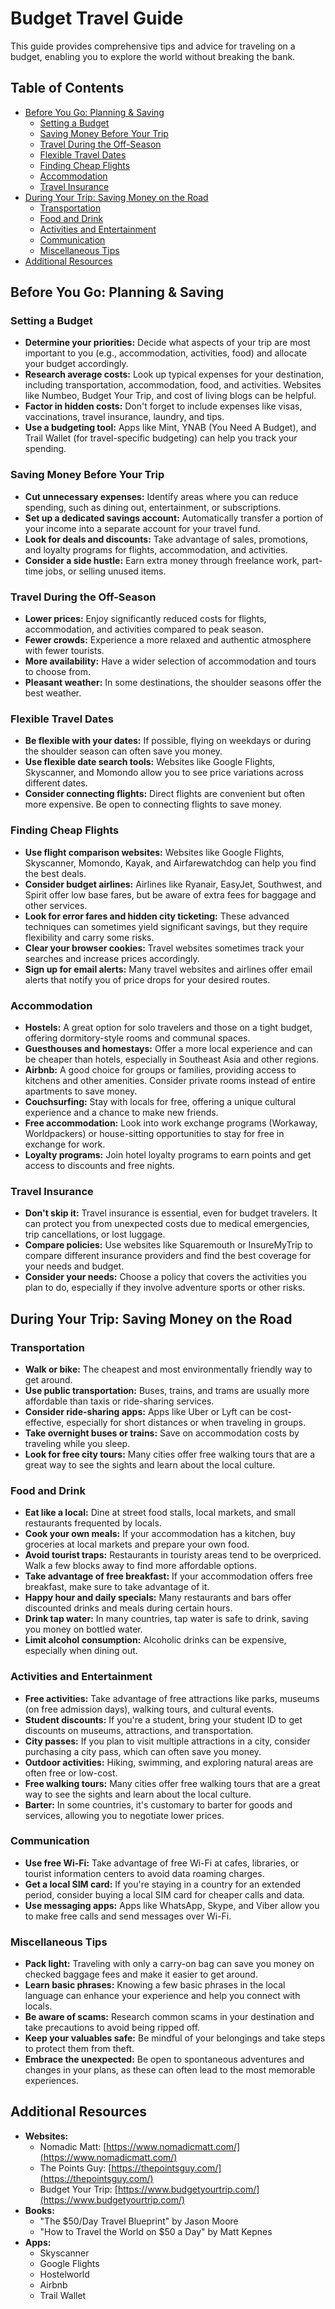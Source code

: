 # Budget Travel Guide

This guide provides comprehensive tips and advice for traveling on a budget, enabling you to explore the world without breaking the bank.

## Table of Contents

* [Before You Go: Planning & Saving](#before-you-go-planning-saving)
    * [Setting a Budget](#setting-a-budget)
    * [Saving Money Before Your Trip](#saving-money-before-your-trip)
    * [Travel During the Off-Season](#travel-during-the-off-season)
    * [Flexible Travel Dates](#flexible-travel-dates)
    * [Finding Cheap Flights](#finding-cheap-flights)
    * [Accommodation](#accommodation)
    * [Travel Insurance](#travel-insurance)
* [During Your Trip: Saving Money on the Road](#during-your-trip-saving-money-on-the-road)
    * [Transportation](#transportation)
    * [Food and Drink](#food-and-drink)
    * [Activities and Entertainment](#activities-and-entertainment)
    * [Communication](#communication)
    * [Miscellaneous Tips](#miscellaneous-tips)
* [Additional Resources](#additional-resources)

## Before You Go: Planning & Saving

### Setting a Budget

* **Determine your priorities:** Decide what aspects of your trip are most important to you (e.g., accommodation, activities, food) and allocate your budget accordingly.
* **Research average costs:** Look up typical expenses for your destination, including transportation, accommodation, food, and activities. Websites like Numbeo, Budget Your Trip, and cost of living blogs can be helpful.
* **Factor in hidden costs:** Don't forget to include expenses like visas, vaccinations, travel insurance, laundry, and tips.
* **Use a budgeting tool:** Apps like Mint, YNAB (You Need A Budget), and Trail Wallet (for travel-specific budgeting) can help you track your spending.

### Saving Money Before Your Trip

* **Cut unnecessary expenses:** Identify areas where you can reduce spending, such as dining out, entertainment, or subscriptions.
* **Set up a dedicated savings account:** Automatically transfer a portion of your income into a separate account for your travel fund.
* **Look for deals and discounts:** Take advantage of sales, promotions, and loyalty programs for flights, accommodation, and activities.
* **Consider a side hustle:** Earn extra money through freelance work, part-time jobs, or selling unused items.

### Travel During the Off-Season

* **Lower prices:** Enjoy significantly reduced costs for flights, accommodation, and activities compared to peak season.
* **Fewer crowds:** Experience a more relaxed and authentic atmosphere with fewer tourists.
* **More availability:** Have a wider selection of accommodation and tours to choose from.
* **Pleasant weather:** In some destinations, the shoulder seasons offer the best weather.

### Flexible Travel Dates

* **Be flexible with your dates:** If possible, flying on weekdays or during the shoulder season can often save you money.
* **Use flexible date search tools:** Websites like Google Flights, Skyscanner, and Momondo allow you to see price variations across different dates.
* **Consider connecting flights:** Direct flights are convenient but often more expensive. Be open to connecting flights to save money.

### Finding Cheap Flights

* **Use flight comparison websites:** Websites like Google Flights, Skyscanner, Momondo, Kayak, and Airfarewatchdog can help you find the best deals.
* **Consider budget airlines:** Airlines like Ryanair, EasyJet, Southwest, and Spirit offer low base fares, but be aware of extra fees for baggage and other services.
* **Look for error fares and hidden city ticketing:** These advanced techniques can sometimes yield significant savings, but they require flexibility and carry some risks.
* **Clear your browser cookies:** Travel websites sometimes track your searches and increase prices accordingly.
* **Sign up for email alerts:** Many travel websites and airlines offer email alerts that notify you of price drops for your desired routes.

### Accommodation

* **Hostels:** A great option for solo travelers and those on a tight budget, offering dormitory-style rooms and communal spaces.
* **Guesthouses and homestays:** Offer a more local experience and can be cheaper than hotels, especially in Southeast Asia and other regions.
* **Airbnb:** A good choice for groups or families, providing access to kitchens and other amenities. Consider private rooms instead of entire apartments to save money.
* **Couchsurfing:** Stay with locals for free, offering a unique cultural experience and a chance to make new friends.
* **Free accommodation:** Look into work exchange programs (Workaway, Worldpackers) or house-sitting opportunities to stay for free in exchange for work.
* **Loyalty programs:** Join hotel loyalty programs to earn points and get access to discounts and free nights.

### Travel Insurance

* **Don't skip it:** Travel insurance is essential, even for budget travelers. It can protect you from unexpected costs due to medical emergencies, trip cancellations, or lost luggage.
* **Compare policies:** Use websites like Squaremouth or InsureMyTrip to compare different insurance providers and find the best coverage for your needs and budget.
* **Consider your needs:** Choose a policy that covers the activities you plan to do, especially if they involve adventure sports or other risks.

## During Your Trip: Saving Money on the Road

### Transportation

* **Walk or bike:** The cheapest and most environmentally friendly way to get around.
* **Use public transportation:** Buses, trains, and trams are usually more affordable than taxis or ride-sharing services.
* **Consider ride-sharing apps:** Apps like Uber or Lyft can be cost-effective, especially for short distances or when traveling in groups.
* **Take overnight buses or trains:** Save on accommodation costs by traveling while you sleep.
* **Look for free city tours:** Many cities offer free walking tours that are a great way to see the sights and learn about the local culture.

### Food and Drink

* **Eat like a local:** Dine at street food stalls, local markets, and small restaurants frequented by locals.
* **Cook your own meals:** If your accommodation has a kitchen, buy groceries at local markets and prepare your own food.
* **Avoid tourist traps:** Restaurants in touristy areas tend to be overpriced. Walk a few blocks away to find more affordable options.
* **Take advantage of free breakfast:** If your accommodation offers free breakfast, make sure to take advantage of it.
* **Happy hour and daily specials:** Many restaurants and bars offer discounted drinks and meals during certain hours.
* **Drink tap water:** In many countries, tap water is safe to drink, saving you money on bottled water.
* **Limit alcohol consumption:** Alcoholic drinks can be expensive, especially when dining out.

### Activities and Entertainment

* **Free activities:** Take advantage of free attractions like parks, museums (on free admission days), walking tours, and cultural events.
* **Student discounts:** If you're a student, bring your student ID to get discounts on museums, attractions, and transportation.
* **City passes:** If you plan to visit multiple attractions in a city, consider purchasing a city pass, which can often save you money.
* **Outdoor activities:** Hiking, swimming, and exploring natural areas are often free or low-cost.
* **Free walking tours:** Many cities offer free walking tours that are a great way to see the sights and learn about the local culture.
* **Barter:** In some countries, it's customary to barter for goods and services, allowing you to negotiate lower prices.

### Communication

* **Use free Wi-Fi:** Take advantage of free Wi-Fi at cafes, libraries, or tourist information centers to avoid data roaming charges.
* **Get a local SIM card:** If you're staying in a country for an extended period, consider buying a local SIM card for cheaper calls and data.
* **Use messaging apps:** Apps like WhatsApp, Skype, and Viber allow you to make free calls and send messages over Wi-Fi.

### Miscellaneous Tips

* **Pack light:** Traveling with only a carry-on bag can save you money on checked baggage fees and make it easier to get around.
* **Learn basic phrases:** Knowing a few basic phrases in the local language can enhance your experience and help you connect with locals.
* **Be aware of scams:** Research common scams in your destination and take precautions to avoid being ripped off.
* **Keep your valuables safe:** Be mindful of your belongings and take steps to protect them from theft.
* **Embrace the unexpected:** Be open to spontaneous adventures and changes in your plans, as these can often lead to the most memorable experiences.

## Additional Resources

* **Websites:**
    * Nomadic Matt: [https://www.nomadicmatt.com/](https://www.nomadicmatt.com/)
    * The Points Guy: [https://thepointsguy.com/](https://thepointsguy.com/)
    * Budget Your Trip: [https://www.budgetyourtrip.com/](https://www.budgetyourtrip.com/)
* **Books:**
    * "The $50/Day Travel Blueprint" by Jason Moore
    * "How to Travel the World on $50 a Day" by Matt Kepnes
* **Apps:**
    * Skyscanner
    * Google Flights
    * Hostelworld
    * Airbnb
    * Trail Wallet
